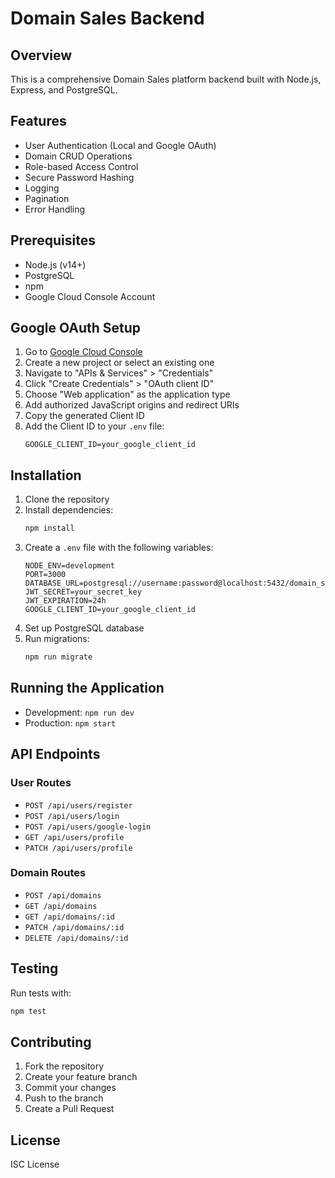# Domain Sales Backend

## Overview
This is a comprehensive Domain Sales platform backend built with Node.js, Express, and PostgreSQL.

## Features
- User Authentication (Local and Google OAuth)
- Domain CRUD Operations
- Role-based Access Control
- Secure Password Hashing
- Logging
- Pagination
- Error Handling

## Prerequisites
- Node.js (v14+)
- PostgreSQL
- npm
- Google Cloud Console Account

## Google OAuth Setup
1. Go to [Google Cloud Console](https://console.cloud.google.com/)
2. Create a new project or select an existing one
3. Navigate to "APIs & Services" > "Credentials"
4. Click "Create Credentials" > "OAuth client ID"
5. Choose "Web application" as the application type
6. Add authorized JavaScript origins and redirect URIs
7. Copy the generated Client ID
8. Add the Client ID to your `.env` file:
   ```
   GOOGLE_CLIENT_ID=your_google_client_id
   ```

## Installation
1. Clone the repository
2. Install dependencies:
   ```bash
   npm install
   ```
3. Create a `.env` file with the following variables:
   ```
   NODE_ENV=development
   PORT=3000
   DATABASE_URL=postgresql://username:password@localhost:5432/domain_sales_db
   JWT_SECRET=your_secret_key
   JWT_EXPIRATION=24h
   GOOGLE_CLIENT_ID=your_google_client_id
   ```
4. Set up PostgreSQL database
5. Run migrations:
   ```bash
   npm run migrate
   ```

## Running the Application
- Development: `npm run dev`
- Production: `npm start`

## API Endpoints
### User Routes
- `POST /api/users/register`
- `POST /api/users/login`
- `POST /api/users/google-login`
- `GET /api/users/profile`
- `PATCH /api/users/profile`

### Domain Routes
- `POST /api/domains`
- `GET /api/domains`
- `GET /api/domains/:id`
- `PATCH /api/domains/:id`
- `DELETE /api/domains/:id`

## Testing
Run tests with:
```bash
npm test
```

## Contributing
1. Fork the repository
2. Create your feature branch
3. Commit your changes
4. Push to the branch
5. Create a Pull Request

## License
ISC License
